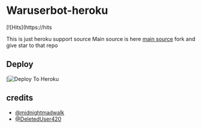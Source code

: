 # Waruserbot-heroku
[![Hits](https://hits

This is just heroku support source 
Main source is here [main source](https://github.com/waruserbot/catuserbot) fork and give star to that repo 

## Deploy
[![Deploy To Heroku]()

## credits
   - [@midnightmadwalk](https://t.me/midnightmadwalk)
   - [@DeletedUser420](https://t.me/DeletedUser420)
